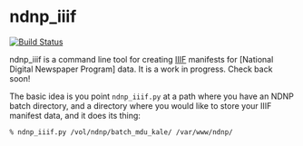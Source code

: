 # ndnp_iiif

[![Build Status](https://travis-ci.org/umd-mith/ndnp_iiif.svg)](http://travis-ci.org/umd-mith/ndnp_iiif)

ndnp_iiif is a command line tool for creating [IIIF] manifests for [National Digital Newspaper Program] data. It is a work in progress. Check back soon!

The basic idea is you point `ndnp_iiif.py` at a path where you have an NDNP
batch directory, and a directory where you would like to store your IIIF manifest data, and it does its thing:

    % ndnp_iiif.py /vol/ndnp/batch_mdu_kale/ /var/www/ndnp/

[IIIF]: http://iiif.io
[National Digital Newpspaer Program]: http://www.loc.gov/ndnp/